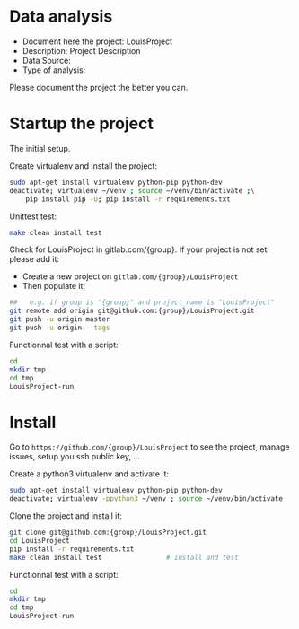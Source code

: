 # Data analysis
- Document here the project: LouisProject
- Description: Project Description
- Data Source:
- Type of analysis:

Please document the project the better you can.

# Startup the project

The initial setup.

Create virtualenv and install the project:
```bash
sudo apt-get install virtualenv python-pip python-dev
deactivate; virtualenv ~/venv ; source ~/venv/bin/activate ;\
    pip install pip -U; pip install -r requirements.txt
```

Unittest test:
```bash
make clean install test
```

Check for LouisProject in gitlab.com/{group}.
If your project is not set please add it:

- Create a new project on `gitlab.com/{group}/LouisProject`
- Then populate it:

```bash
##   e.g. if group is "{group}" and project_name is "LouisProject"
git remote add origin git@github.com:{group}/LouisProject.git
git push -u origin master
git push -u origin --tags
```

Functionnal test with a script:

```bash
cd
mkdir tmp
cd tmp
LouisProject-run
```

# Install

Go to `https://github.com/{group}/LouisProject` to see the project, manage issues,
setup you ssh public key, ...

Create a python3 virtualenv and activate it:

```bash
sudo apt-get install virtualenv python-pip python-dev
deactivate; virtualenv -ppython3 ~/venv ; source ~/venv/bin/activate
```

Clone the project and install it:

```bash
git clone git@github.com:{group}/LouisProject.git
cd LouisProject
pip install -r requirements.txt
make clean install test                # install and test
```
Functionnal test with a script:

```bash
cd
mkdir tmp
cd tmp
LouisProject-run
```
